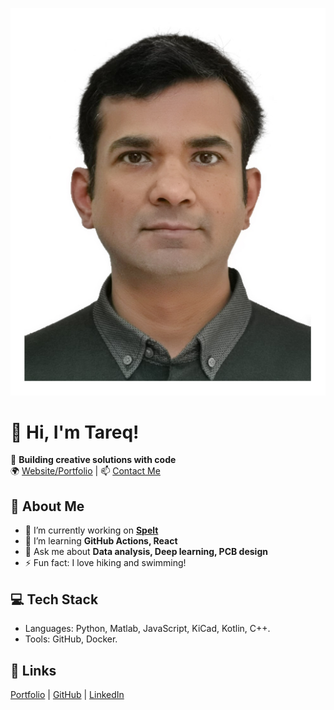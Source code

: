 ![Description of image](https://github.com/tareqbinali/spelt/blob/main/tareq_ctg.jpg)
# 👋 Hi, I'm Tareq!
🎯 **Building creative solutions with code**  
🌍 [Website/Portfolio](https://www.tarahz.com) | 📫 [Contact Me](mailto:m.tareq@gmail.com)

## 🚀 About Me
- 🔭 I’m currently working on **[Spelt](https://github.com/tareqbinali/spelt)**
- 🌱 I’m learning **GitHub Actions, React**
- 💬 Ask me about **Data analysis, Deep learning, PCB design**
- ⚡ Fun fact: I love hiking and swimming!

## 💻 Tech Stack
- Languages: Python, Matlab, JavaScript, KiCad, Kotlin, C++.
- Tools: GitHub, Docker.

## 🔗 Links
[Portfolio](https://tarahz.com) | [GitHub](https://github.com/tareqbinali) | [LinkedIn](https://www.linkedin.com/in/tareqbinali)


